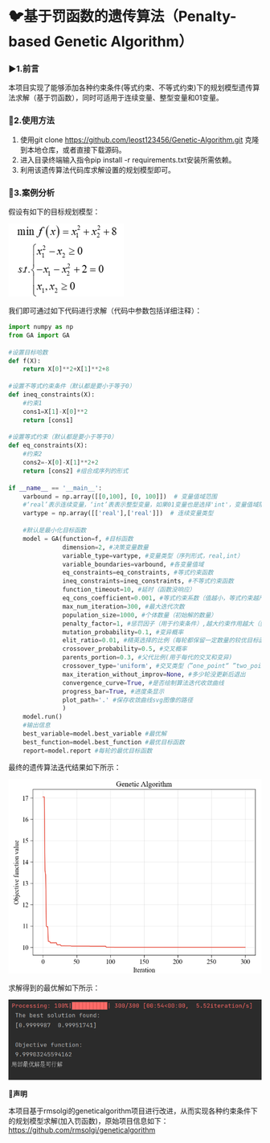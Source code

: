 # :bird:**基于罚函数的遗传算法（Penalty-based Genetic Algorithm）**

###  :arrow_forward:**1.前言**

本项目实现了能够添加各种约束条件(等式约束、不等式约束)下的规划模型遗传算法求解（基于罚函数），同时可适用于连续变量、整型变量和01变量。

### :bookmark:**2.使用方法**

1. 使用git clone https://github.com/leost123456/Genetic-Algorithm.git 克隆到本地仓库，或者直接下载源码。
2. 进入目录终端输入指令pip install -r requirements.txt安装所需依赖。
3. 利用该遗传算法代码库求解设置的规划模型即可。

### :blue_book:**3.案例分析**

假设有如下的目标规划模型：

![公式](./images/formula.png)

我们即可通过如下代码进行求解（代码中参数包括详细注释）：

```python
import numpy as np
from GA import GA

#设置目标哈数
def f(X):
    return X[0]**2+X[1]**2+8

#设置不等式约束条件（默认都是要小于等于0）
def ineq_constraints(X):
    #约束1
    cons1=X[1]-X[0]**2
    return [cons1]

#设置等式约束（默认都是要小于等于0）
def eq_constraints(X):
    #约束2
    cons2=-X[0]-X[1]**2+2
    return [cons2] #组合成序列的形式

if __name__ == '__main__':
    varbound = np.array([[0,100], [0, 100]])  # 变量值域范围
    #‘real’表示连续变量，‘int’表表示整型变量，如果01变量也是选择'int'，变量值域限制为01即可
    vartype = np.array([['real'],['real']])  # 连续变量类型

    #默认是最小化目标函数
    model = GA(function=f, #目标函数
               dimension=2, #决策变量数量
               variable_type=vartype, #变量类型（序列形式，real,int）
               variable_boundaries=varbound, #各变量值域
               eq_constraints=eq_constraints, #等式约束函数
               ineq_constraints=ineq_constraints, #不等式约束函数
               function_timeout=10, #延时（函数没响应）
               eq_cons_coefficient=0.001, #等式约束系数（值越小，等式约束越严格）
               max_num_iteration=300, #最大迭代次数
               population_size=1000, #个体数量（初始解的数量）
               penalty_factor=1, #惩罚因子（用于约束条件）,越大约束作用越大（要选择合适的值1比较合适）
               mutation_probability=0.1, #变异概率
               elit_ratio=0.01, #精英选择的比例（每轮都保留一定数量的较优目标函数的个体）
               crossover_probability=0.5, #交叉概率
               parents_portion=0.3, #父代比例(用于每代的交叉和变异)
               crossover_type='uniform', #交叉类型（”one_point“ ”two_point“ "uniform"）
               max_iteration_without_improv=None, #多少轮没更新后退出
               convergence_curve=True, #是否绘制算法迭代收敛曲线
               progress_bar=True, #进度条显示
               plot_path='.' #保存收敛曲线svg图像的路径
               )
    model.run()
    #输出信息
    best_variable=model.best_variable #最优解
    best_function=model.best_function #最优目标函数
    report=model.report #每轮的最优目标函数
```

最终的遗传算法迭代结果如下所示：

![算法迭代图](./images/Algorithm_iteration.png)

求解得到的最优解如下所示：

![最优解](./images/output.png)

:key:**声明**

本项目基于rmsolgi的geneticalgorithm项目进行改进，从而实现各种约束条件下的规划模型求解(加入罚函数)，原始项目信息如下：<https://github.com/rmsolgi/geneticalgorithm>



